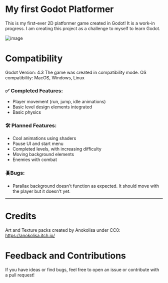 # My first Godot Platformer

This is my first-ever 2D platformer game created in Godot! It is a work-in progress. I am creating this project as a challenge to myself to learn Godot.

![image](https://github.com/user-attachments/assets/b1a5bf4b-8553-44b0-8150-5765616941c4)


# Compatibility
Godot Version: 4.3
The game was created in compatibility mode.
OS compatibility: MacOS, Windows, Linux

### ✅ Completed Features:
- Player movement (run, jump, idle animations)
- Basic level design elements integrated
- Basic physics  

### 🛠️ Planned Features:
- Cool animations using shaders
- Pause UI and start menu  
- Completed levels, with increasing difficulty
- Moving background elements
- Enemies with combat

### 🪲Bugs:
- Parallax background doesn't function as expected. It should move with the player but it doesn't yet.

---

# Credits
Art and Texture packs created by Anokolisa under CC0:
https://anokolisa.itch.io/

# Feedback and Contributions
If you have ideas or find bugs, feel free to open an issue or contribute with a pull request!
